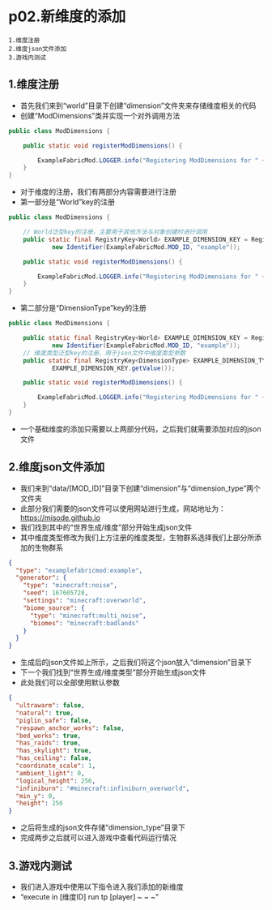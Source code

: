 # p02.新维度的添加

    1.维度注册
    2.维度json文件添加
    3.游戏内测试

## 1.维度注册
- 首先我们来到“world”目录下创建“dimension”文件夹来存储维度相关的代码
- 创建“ModDimensions”类并实现一个对外调用方法
```java
public class ModDimensions {

    public static void registerModDimensions() {

        ExampleFabricMod.LOGGER.info("Registering ModDimensions for " + ExampleFabricMod.MOD_ID);
    }
}
```
- 对于维度的注册，我们有两部分内容需要进行注册
- 第一部分是“World”key的注册
```java
public class ModDimensions {

    // World泛型key的注册，主要用于其他方法与对象创建时进行调用
    public static final RegistryKey<World> EXAMPLE_DIMENSION_KEY = RegistryKey.of(Registry.WORLD_KEY,
            new Identifier(ExampleFabricMod.MOD_ID, "example"));

    public static void registerModDimensions() {

        ExampleFabricMod.LOGGER.info("Registering ModDimensions for " + ExampleFabricMod.MOD_ID);
    }
}
```
- 第二部分是“DimensionType”key的注册
```java
public class ModDimensions {

    public static final RegistryKey<World> EXAMPLE_DIMENSION_KEY = RegistryKey.of(Registry.WORLD_KEY,
            new Identifier(ExampleFabricMod.MOD_ID, "example"));
    // 维度类型泛型key的注册，用于json文件中维度类型参数
    public static final RegistryKey<DimensionType> EXAMPLE_DIMENSION_TYPE = RegistryKey.of(Registry.DIMENSION_TYPE_KEY,
            EXAMPLE_DIMENSION_KEY.getValue());

    public static void registerModDimensions() {

        ExampleFabricMod.LOGGER.info("Registering ModDimensions for " + ExampleFabricMod.MOD_ID);
    }
}
```
- 一个基础维度的添加只需要以上两部分代码，之后我们就需要添加对应的json文件


## 2.维度json文件添加
- 我们来到“data/[MOD_ID]”目录下创建“dimension”与“dimension_type”两个文件夹
- 此部分我们需要的json文件可以使用网站进行生成，网站地址为：<https://misode.github.io>
- 我们找到其中的“世界生成/维度”部分开始生成json文件
- 其中维度类型修改为我们上方注册的维度类型，生物群系选择我们上部分所添加的生物群系
```json
{
  "type": "examplefabricmod:example",
  "generator": {
    "type": "minecraft:noise",
    "seed": 167605728,
    "settings": "minecraft:overworld",
    "biome_source": {
      "type": "minecraft:multi_noise",
      "biomes": "minecraft:badlands"
    }
  }
}
```
- 生成后的json文件如上所示，之后我们将这个json放入“dimension”目录下
- 下一个我们找到“世界生成/维度类型”部分开始生成json文件
- 此处我们可以全部使用默认参数
```json
{
  "ultrawarm": false,
  "natural": true,
  "piglin_safe": false,
  "respawn_anchor_works": false,
  "bed_works": true,
  "has_raids": true,
  "has_skylight": true,
  "has_ceiling": false,
  "coordinate_scale": 1,
  "ambient_light": 0,
  "logical_height": 256,
  "infiniburn": "#minecraft:infiniburn_overworld",
  "min_y": 0,
  "height": 256
}
```
- 之后将生成的json文件存储“dimension_type”目录下
- 完成两步之后就可以进入游戏中查看代码运行情况


## 3.游戏内测试
- 我们进入游戏中使用以下指令进入我们添加的新维度
- “execute in [维度ID] run tp [player] ~ ~ ~”
